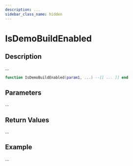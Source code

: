 ```yaml
---
description: ...
sidebar_class_name: hidden
---
```


# IsDemoBuildEnabled

## Description

...

```lua
function IsDemoBuildEnabled(param1, ...) --[[ ... ]] end
```

## Parameters

...

## Return Values

...

## Example

...

